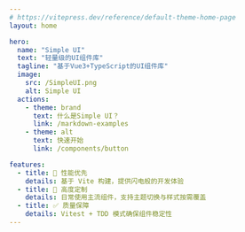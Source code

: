```yaml
---
# https://vitepress.dev/reference/default-theme-home-page
layout: home

hero:
  name: "Simple UI"
  text: "轻量级的UI组件库"
  tagline: "基于Vue3+TypeScript的UI组件库"
  image:
    src: /SimpleUI.png
    alt: Simple UI
  actions:
    - theme: brand
      text: 什么是Simple UI？
      link: /markdown-examples
    - theme: alt
      text: 快速开始
      link: /components/button

features:
  - title: 🚀 ​​性能优先​
    details: ​基于 Vite 构建，提供闪电般的开发体验
  - title: 🎨 ​​高度定制​
    details: 日常使用主流组件，​支持主题切换与样式按需覆盖
  - title: ✅ ​​质量保障​​
    details: Vitest + TDD 模式确保组件稳定性
---
```


